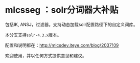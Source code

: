 mlcsseg  ：solr分词器大补贴
=======

包括IK, ANSJ，过滤器。支持动态加载solr配置路径下的自定义词库。

本分支支持`solr-4.3.x`版本。

配置和说明都在：http://mlcsdev.iteye.com/blog/2037109

欢迎使用，并以任何方式提供意见和建议。
